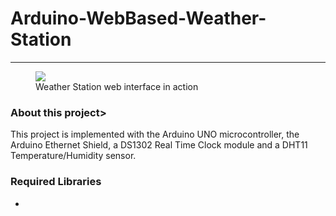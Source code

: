 <h1>Arduino-WebBased-Weather-Station</h1>
<hr>
<figure>
  <img src = "https://user-images.githubusercontent.com/11696874/78469800-f15ea700-772c-11ea-9fcb-70e8d113f4eb.png">
  <figcaption> Weather Station web interface in action</figcaption>
</figure>

<h3>About this project></h3>
  <p>This project is implemented with the Arduino UNO microcontroller, the Arduino Ethernet Shield, a DS1302 Real Time Clock module and a DHT11 Temperature/Humidity sensor.</p>

<h3>Required Libraries</h3>
<ul>
  <li>
